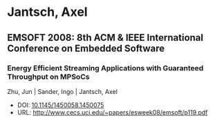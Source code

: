 # Jantsch, Axel

## EMSOFT 2008: 8th ACM & IEEE International Conference on Embedded Software

### Energy Efficient Streaming Applications with Guaranteed Throughput on MPSoCs
Zhu, Jun | Sander, Ingo | Jantsch, Axel
* DOI: [10.1145/1450058.1450075](https://doi.org/10.1145/1450058.1450075)
* URL: <http://www.cecs.uci.edu/~papers/esweek08/emsoft/p119.pdf>


